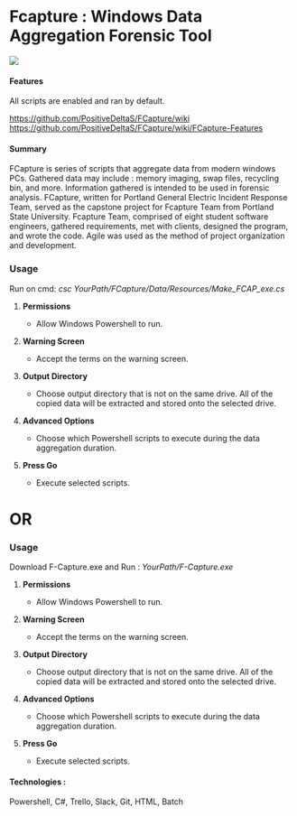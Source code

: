 
# Fcapture : Windows Data Aggregation Forensic Tool


  
<img src="https://user-images.githubusercontent.com/32377243/107165442-b722ef00-6967-11eb-9823-9ec8fb672f2b.png"/>



#### Features

All scripts are enabled and ran by default.

https://github.com/PositiveDeltaS/FCapture/wiki
https://github.com/PositiveDeltaS/FCapture/wiki/FCapture-Features

#### Summary
  FCapture is series of scripts that aggregate data from modern windows PCs. Gathered data may include : memory imaging, swap files, recycling bin, and more. 
  Information gathered is intended to be used in forensic analysis. FCapture, written for Portland General Electric Incident Response Team, served as the capstone project for Fcapture Team from Portland State University. Fcapture Team, comprised of eight student software engineers, gathered requirements, met with clients, designed the program, and wrote the code. Agile was used as the method of project organization and development.

### Usage
 Run on cmd: *csc YourPath/FCapture/Data/Resources/Make_FCAP_exe.cs*
 
1. **Permissions**
     - Allow Windows Powershell to run.
  
2. **Warning Screen**
     - Accept the terms on the warning screen.
 
3. **Output Directory**
     - Choose output directory that is not on the same drive. All of the copied data will be extracted and stored onto the selected drive.

4. **Advanced Options**
     - Choose which Powershell scripts to execute during the data aggregation duration.

5. **Press Go**
     - Execute selected scripts.

 
# OR

### Usage
  Download F-Capture.exe and Run : *YourPath/F-Capture.exe*
 
1. **Permissions**
     - Allow Windows Powershell to run.
  
2. **Warning Screen**
     - Accept the terms on the warning screen.
 
3. **Output Directory**
     - Choose output directory that is not on the same drive. All of the copied data will be extracted and stored onto the selected drive.

4. **Advanced Options**
     - Choose which Powershell scripts to execute during the data aggregation duration.

5. **Press Go**
     - Execute selected scripts.

  
#### Technologies : 
Powershell, C#, Trello, Slack, Git, HTML, Batch
  
  
